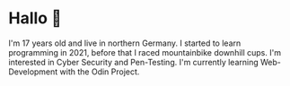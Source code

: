 # Hallo 👋
I'm 17 years old and live in northern Germany. I started to learn programming in 2021, before that I raced mountainbike downhill cups. 
I'm interested in Cyber Security and Pen-Testing. I'm currently learning Web-Development with the Odin Project.

<!---
TomSoerr/TomSoerr is a ✨ special ✨ repository because its `README.md` (this file) appears on your GitHub profile.
You can click the Preview link to take a look at your changes.
--->
